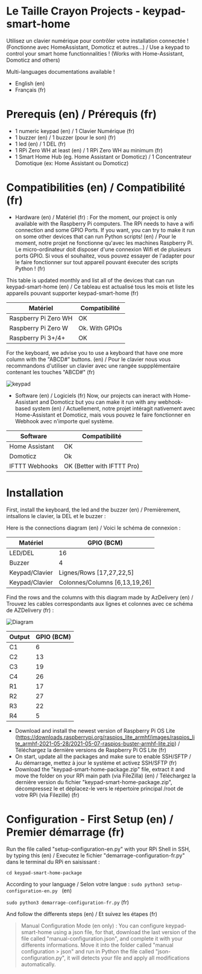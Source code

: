 # Le Taille Crayon Projects - keypad-smart-home
Utilisez un clavier numérique pour contrôler votre installation connectée ! (Fonctionne avec HomeAssistant, Domoticz et autres...) / Use a keypad to control your smart home functionnalities ! (Works with Home-Assistant, Domoticz and others)

Multi-languages documentations available !
- English (en)
- Français (fr)

# Prerequis (en) / Prérequis (fr)

- 1 numeric keypad (en) / 1 Clavier Numérique (fr)
- 1 buzzer (en) / 1 buzzer (pour le son) (fr)
- 1 led (en) / 1 DEL (fr)
- 1 RPi Zero WH at least (en) / 1 RPi Zero WH au minimum (fr)
- 1 Smart Home Hub (eg. Home Assistant or Domoticz) / 1 Concentrateur Domotique (ex: Home Assistant ou Domoticz)

# Compatibilities (en) / Compatibilité (fr)

- Hardware (en) / Matériel (fr) :
 For the moment, our project is only available with the Raspberry Pi computers. The RPi needs to have a wifi connection and some GPIO Ports. If you want, you can try to make it run on some other devices that can run Python scripts! (en) / Pour le moment, notre projet ne fonctionne qu'avec les machines Raspberry Pi. Le micro-ordinateur doit disposer d'une connexion Wifi et de plusieurs ports GPIO. Si vous el souhaitez, vous pouvez essayer de l'adapter pour le faire fonctionner sur tout appareil pouvant éxecuter des scripts Python !   (fr)

This table is updated monthly and list all of the devices that can run keypad-smart-home (en) / Ce tableau est actualisé tous les mois et liste les appareils pouvant supporter keypad-smart-home (fr)

 | Matériel  | Compatibilité |
 | ------------- | ------------- |
 | Raspberry Pi Zero WH  | OK  |
 | Raspberry Pi Zero W  | Ok. With GPIOs  |
 | Raspberry Pi 3+/4+ | OK |

For the keyboard, we advise you to use a keyboard that have one more column with the "ABCD#" buttons. (en) / Pour le clavier nous vous recommandons d'utiliser un clavier avec une rangée suppplémentaire contenant les touches "ABCD#" (fr)

![keypad](https://protosupplies.com/wp-content/uploads/2017/11/Membrane-Keypad-4-x-4.jpg)

- Software (en) / Logiciels (fr)
 Now, our projects can ineract with Home-Assistant and Domoticz but you can make it run with any webhook-based system (en) / Actuellement, notre projet intéragit nativement avec Home-Assistant et Domoticz, mais vous pouvez le faire fonctionner en Webhook avec n'importe quel système.

 | Software  | Compatibilité |
 | ------------- | ------------- |
 | Home Assistant  | OK  |
 | Domoticz  | Ok |
 | IFTTT Webhooks | OK (Better with IFTTT Pro) |
 
 # Installation
 
 First, install the keyboard, the led and the buzzer (en) / Premièrement, intsallons le clavier, la DEL et le buzzer :
 
 Here is the connections diagram (en) / Voici le schéma de connexion :
 
  | Matériel | GPIO (BCM) |
 | ------------- | ------------- |
 | LED/DEL  | 16  |
 | Buzzer  | 4 |
 | Keypad/Clavier | Lignes/Rows [17,27,22,5] |
 | Keypad/Clavier | Colonnes/Columns [6,13,19,26] |
 
 Find the rows and the columns with this diagram made by AzDelivery (en) / Trouvez les cables correspondants aux lignes et colonnes avec ce schéma de AZDelivery (fr) :
 
 ![Diagram](https://images-na.ssl-images-amazon.com/images/I/61ih6z9E3NL._SL1500_.jpg)
 
 | Output | GPIO (BCM) |
 | ------------- | ------------- |
 | C1  | 6  |
 | C2  | 13 |
 | C3 | 19 |
 | C4 | 26 |
 | R1 | 17 |
 | R2 | 27 |
 | R3 | 22 |
 | R4 | 5 |
 
 - Download and install the newest version of Raspberry Pi OS Lite (https://downloads.raspberrypi.org/raspios_lite_armhf/images/raspios_lite_armhf-2021-05-28/2021-05-07-raspios-buster-armhf-lite.zip) / Téléchargez la dernière versions de Raspberry Pi OS Lite (fr)
 - On start, update all the packages and make sure to enable SSH/SFTP / Au démarrage, mettez à jour le système et activez SSH/SFTP (fr)
 - Download the "keypad-smart-home-package.zip" file, extract it and move the folder on your RPi main path (via FileZilla) (en) / Téléchargez la dernière version du fichier "keypad-smart-home-package.zip", décompressez le et déplacez-le vers le répertoire principal /root de votre RPi (via Filezille) (fr)


# Configuration - First Setup (en) / Premier démarrage (fr)
Run the file called "setup-configuration-en.py" with your RPi Shell in SSH, by typing this (en) / Executez le fichier "demarrage-configuration-fr.py" dans le terminal du RPi en saisissant :

 `cd keypad-smart-home-package` 
 
 According to your language / Selon votre langue : 
`sudo python3 setup-configuration-en.py ` (en)

`sudo python3 demarrage-configuration-fr.py` (fr)

And follow the differents steps (en) / Et suivez les étapes (fr)

> Manual Configuration Mode (en only) : You can configure keypad-smart-home using a json file, for that, download the last version of the file called "manual-configuration.json", and complete it with your differents informations. Move it into the folder called "manual configuration > json" and run in Python the file called "json-configuration.py", it will detects your file and apply all modifications automatically.
